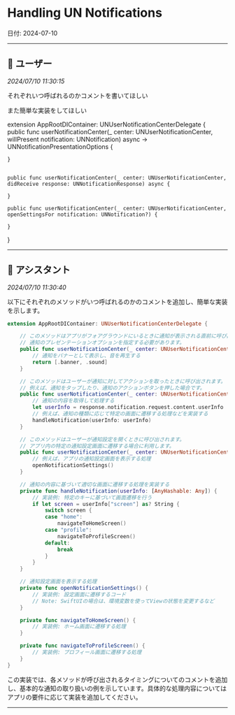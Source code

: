# Handling UN Notifications

日付: 2024-07-10

---

## 👤 ユーザー
*2024/07/10 11:30:15*

それぞれいつ呼ばれるのかコメントを書いてほしい

また簡単な実装をしてほしい

extension AppRootDIContainer: UNUserNotificationCenterDelegate {    
    public func userNotificationCenter(_ center: UNUserNotificationCenter, willPresent notification: UNNotification) async -&gt; UNNotificationPresentationOptions {

    }

    
    public func userNotificationCenter(_ center: UNUserNotificationCenter, didReceive response: UNNotificationResponse) async {
        
    }

    public func userNotificationCenter(_ center: UNUserNotificationCenter, openSettingsFor notification: UNNotification?) {
        
    }
}

---

## 🤖 アシスタント
*2024/07/10 11:30:40*

以下にそれぞれのメソッドがいつ呼ばれるのかのコメントを追加し、簡単な実装を示します。

```swift
extension AppRootDIContainer: UNUserNotificationCenterDelegate {

    // このメソッドはアプリがフォアグラウンドにいるときに通知が表示される直前に呼び出されます。
    // 通知のプレゼンテーションオプションを指定する必要があります。
    public func userNotificationCenter(_ center: UNUserNotificationCenter, willPresent notification: UNNotification) async -> UNNotificationPresentationOptions {
        // 通知をバナーとして表示し、音を再生する
        return [.banner, .sound]
    }

    // このメソッドはユーザーが通知に対してアクションを取ったときに呼び出されます。
    // 例えば、通知をタップしたり、通知のアクションボタンを押した場合です。
    public func userNotificationCenter(_ center: UNUserNotificationCenter, didReceive response: UNNotificationResponse) async {
        // 通知の内容を取得して処理する
        let userInfo = response.notification.request.content.userInfo
        // 例えば、通知の種類に応じて特定の画面に遷移する処理などを実装する
        handleNotification(userInfo: userInfo)
    }

    // このメソッドはユーザーが通知設定を開くときに呼び出されます。
    // アプリ内の特定の通知設定画面に遷移する場合に利用します。
    public func userNotificationCenter(_ center: UNUserNotificationCenter, openSettingsFor notification: UNNotification?) {
        // 例えば、アプリの通知設定画面を表示する処理
        openNotificationSettings()
    }

    // 通知の内容に基づいて適切な画面に遷移する処理を実装する
    private func handleNotification(userInfo: [AnyHashable: Any]) {
        // 実装例: 特定のキーに基づいて画面遷移を行う
        if let screen = userInfo["screen"] as? String {
            switch screen {
            case "home":
                navigateToHomeScreen()
            case "profile":
                navigateToProfileScreen()
            default:
                break
            }
        }
    }

    // 通知設定画面を表示する処理
    private func openNotificationSettings() {
        // 実装例: 設定画面に遷移するコード
        // Note: SwiftUIの場合は、環境変数を使ってViewの状態を変更するなど
    }

    private func navigateToHomeScreen() {
        // 実装例: ホーム画面に遷移する処理
    }

    private func navigateToProfileScreen() {
        // 実装例: プロフィール画面に遷移する処理
    }
}
```

この実装では、各メソッドが呼び出されるタイミングについてのコメントを追加し、基本的な通知の取り扱いの例を示しています。具体的な処理内容についてはアプリの要件に応じて実装を追加してください。

---
